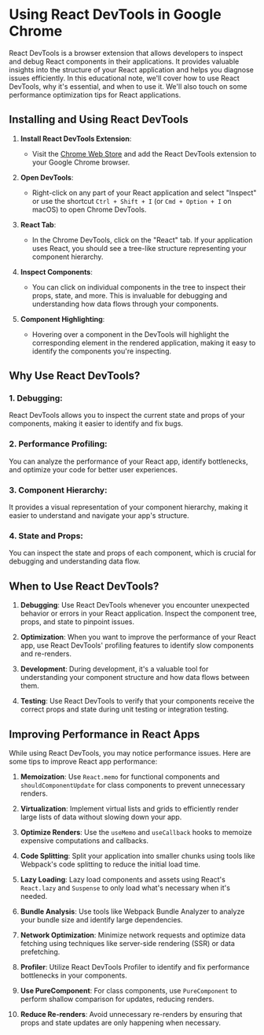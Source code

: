 # Using React DevTools in Google Chrome

React DevTools is a browser extension that allows developers to inspect and debug React components in their applications. It provides valuable insights into the structure of your React application and helps you diagnose issues efficiently. In this educational note, we'll cover how to use React DevTools, why it's essential, and when to use it. We'll also touch on some performance optimization tips for React applications.

## Installing and Using React DevTools

1. **Install React DevTools Extension**:

   - Visit the [Chrome Web Store](https://chrome.google.com/webstore/detail/react-developer-tools/fmkadmapgofadopljbjfkapdkoienihi) and add the React DevTools extension to your Google Chrome browser.

2. **Open DevTools**:

   - Right-click on any part of your React application and select "Inspect" or use the shortcut `Ctrl + Shift + I` (or `Cmd + Option + I` on macOS) to open Chrome DevTools.

3. **React Tab**:

   - In the Chrome DevTools, click on the "React" tab. If your application uses React, you should see a tree-like structure representing your component hierarchy.

4. **Inspect Components**:

   - You can click on individual components in the tree to inspect their props, state, and more. This is invaluable for debugging and understanding how data flows through your components.

5. **Component Highlighting**:

   - Hovering over a component in the DevTools will highlight the corresponding element in the rendered application, making it easy to identify the components you're inspecting.

## Why Use React DevTools?

### 1. Debugging:

React DevTools allows you to inspect the current state and props of your components, making it easier to identify and fix bugs.

### 2. Performance Profiling:

You can analyze the performance of your React app, identify bottlenecks, and optimize your code for better user experiences.

### 3. Component Hierarchy:

It provides a visual representation of your component hierarchy, making it easier to understand and navigate your app's structure.

### 4. State and Props:

You can inspect the state and props of each component, which is crucial for debugging and understanding data flow.

## When to Use React DevTools?

1. **Debugging**: Use React DevTools whenever you encounter unexpected behavior or errors in your React application. Inspect the component tree, props, and state to pinpoint issues.

2. **Optimization**: When you want to improve the performance of your React app, use React DevTools' profiling features to identify slow components and re-renders.

3. **Development**: During development, it's a valuable tool for understanding your component structure and how data flows between them.

4. **Testing**: Use React DevTools to verify that your components receive the correct props and state during unit testing or integration testing.

## Improving Performance in React Apps

While using React DevTools, you may notice performance issues. Here are some tips to improve React app performance:

1. **Memoization**: Use `React.memo` for functional components and `shouldComponentUpdate` for class components to prevent unnecessary renders.

2. **Virtualization**: Implement virtual lists and grids to efficiently render large lists of data without slowing down your app.

3. **Optimize Renders**: Use the `useMemo` and `useCallback` hooks to memoize expensive computations and callbacks.

4. **Code Splitting**: Split your application into smaller chunks using tools like Webpack's code splitting to reduce the initial load time.

5. **Lazy Loading**: Lazy load components and assets using React's `React.lazy` and `Suspense` to only load what's necessary when it's needed.

6. **Bundle Analysis**: Use tools like Webpack Bundle Analyzer to analyze your bundle size and identify large dependencies.

7. **Network Optimization**: Minimize network requests and optimize data fetching using techniques like server-side rendering (SSR) or data prefetching.

8. **Profiler**: Utilize React DevTools Profiler to identify and fix performance bottlenecks in your components.

9. **Use PureComponent**: For class components, use `PureComponent` to perform shallow comparison for updates, reducing renders.

10. **Reduce Re-renders**: Avoid unnecessary re-renders by ensuring that props and state updates are only happening when necessary.
